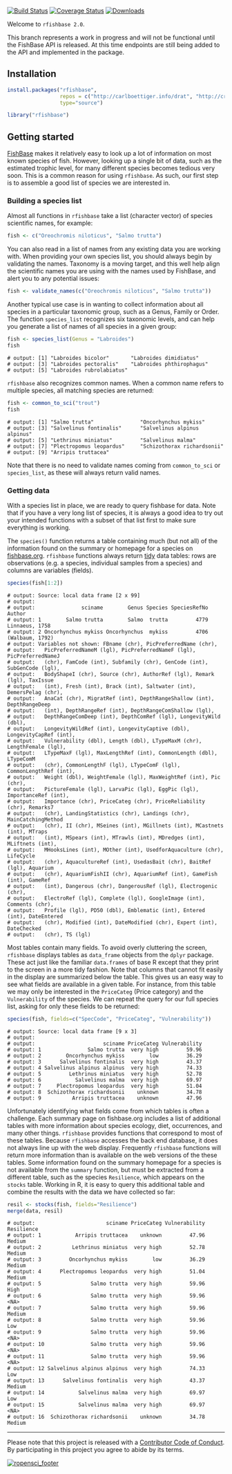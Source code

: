 <!-- README.md is generated from README.Rmd. Please edit that file -->
[![Build Status](https://travis-ci.org/ropensci/rfishbase.svg?branch=rfishbase2.0)](https://travis-ci.org/ropensci/rfishbase) [![Coverage Status](https://coveralls.io/repos/ropensci/rfishbase/badge.svg?branch=rfishbase2.0)](https://coveralls.io/r/ropensci/rfishbase?branch=rfishbase2.0) [![Downloads](http://cranlogs.r-pkg.org/badges/rfishbase)](https://github.com/metacran/cranlogs.app)

Welcome to `rfishbase 2.0`.

This branch represents a work in progress and will not be functional until the FishBase API is released. At this time endpoints are still being added to the API and implemented in the package.

Installation
------------

``` r
install.packages("rfishbase", 
                 repos = c("http://carlboettiger.info/drat", "http://cran.rstudio.com"), 
                 type="source")
```

``` r
library("rfishbase")
```

Getting started
---------------

[FishBase](http://fishbase.org) makes it relatively easy to look up a lot of information on most known species of fish. However, looking up a single bit of data, such as the estimated trophic level, for many different species becomes tedious very soon. This is a common reason for using `rfishbase`. As such, our first step is to assemble a good list of species we are interested in.

### Building a species list

Almost all functions in `rfishbase` take a list (character vector) of species scientific names, for example:

``` r
fish <- c("Oreochromis niloticus", "Salmo trutta")
```

You can also read in a list of names from any existing data you are working with. When providing your own species list, you should always begin by validating the names. Taxonomy is a moving target, and this well help align the scientific names you are using with the names used by FishBase, and alert you to any potential issues:

``` r
fish <- validate_names(c("Oreochromis niloticus", "Salmo trutta"))
```

Another typical use case is in wanting to collect information about all species in a particular taxonomic group, such as a Genus, Family or Order. The function `species_list` recognizes six taxonomic levels, and can help you generate a list of names of all species in a given group:

``` r
fish <- species_list(Genus = "Labroides")
fish
```

    # output: [1] "Labroides bicolor"       "Labroides dimidiatus"   
    # output: [3] "Labroides pectoralis"    "Labroides phthirophagus"
    # output: [5] "Labroides rubrolabiatus"

`rfishbase` also recognizes common names. When a common name refers to multiple species, all matching species are returned:

``` r
fish <- common_to_sci("trout")
fish
```

    # output: [1] "Salmo trutta"               "Oncorhynchus mykiss"       
    # output: [3] "Salvelinus fontinalis"      "Salvelinus alpinus alpinus"
    # output: [5] "Lethrinus miniatus"         "Salvelinus malma"          
    # output: [7] "Plectropomus leopardus"     "Schizothorax richardsonii" 
    # output: [9] "Arripis truttacea"

Note that there is no need to validate names coming from `common_to_sci` or `species_list`, as these will always return valid names.

### Getting data

With a species list in place, we are ready to query fishbase for data. Note that if you have a very long list of species, it is always a good idea to try out your intended functions with a subset of that list first to make sure everything is working.

The `species()` function returns a table containing much (but not all) of the information found on the summary or homepage for a species on [fishbase.org](http://fishbase.org). `rfishbase` functions always return [tidy](http://www.jstatsoft.org/v59/i10/paper) data tables: rows are observations (e.g. a species, individual samples from a species) and columns are variables (fields).

``` r
species(fish[1:2])
```

    # output: Source: local data frame [2 x 99]
    # output: 
    # output:               sciname        Genus Species SpeciesRefNo          Author
    # output: 1        Salmo trutta        Salmo  trutta         4779  Linnaeus, 1758
    # output: 2 Oncorhynchus mykiss Oncorhynchus  mykiss         4706 (Walbaum, 1792)
    # output: Variables not shown: FBname (chr), PicPreferredName (chr),
    # output:   PicPreferredNameM (lgl), PicPreferredNameF (lgl), PicPreferredNameJ
    # output:   (chr), FamCode (int), Subfamily (chr), GenCode (int), SubGenCode (lgl),
    # output:   BodyShapeI (chr), Source (chr), AuthorRef (lgl), Remark (lgl), TaxIssue
    # output:   (int), Fresh (int), Brack (int), Saltwater (int), DemersPelag (chr),
    # output:   AnaCat (chr), MigratRef (int), DepthRangeShallow (int), DepthRangeDeep
    # output:   (int), DepthRangeRef (int), DepthRangeComShallow (lgl),
    # output:   DepthRangeComDeep (int), DepthComRef (lgl), LongevityWild (dbl),
    # output:   LongevityWildRef (int), LongevityCaptive (dbl), LongevityCapRef (int),
    # output:   Vulnerability (dbl), Length (dbl), LTypeMaxM (chr), LengthFemale (lgl),
    # output:   LTypeMaxF (lgl), MaxLengthRef (int), CommonLength (dbl), LTypeComM
    # output:   (chr), CommonLengthF (lgl), LTypeComF (lgl), CommonLengthRef (int),
    # output:   Weight (dbl), WeightFemale (lgl), MaxWeightRef (int), Pic (chr),
    # output:   PictureFemale (lgl), LarvaPic (lgl), EggPic (lgl), ImportanceRef (int),
    # output:   Importance (chr), PriceCateg (chr), PriceReliability (chr), Remarks7
    # output:   (chr), LandingStatistics (chr), Landings (chr), MainCatchingMethod
    # output:   (chr), II (chr), MSeines (int), MGillnets (int), MCastnets (int), MTraps
    # output:   (int), MSpears (int), MTrawls (int), MDredges (int), MLiftnets (int),
    # output:   MHooksLines (int), MOther (int), UsedforAquaculture (chr), LifeCycle
    # output:   (chr), AquacultureRef (int), UsedasBait (chr), BaitRef (lgl), Aquarium
    # output:   (chr), AquariumFishII (chr), AquariumRef (int), GameFish (int), GameRef
    # output:   (int), Dangerous (chr), DangerousRef (lgl), Electrogenic (chr),
    # output:   ElectroRef (lgl), Complete (lgl), GoogleImage (int), Comments (chr),
    # output:   Profile (lgl), PD50 (dbl), Emblematic (int), Entered (int), DateEntered
    # output:   (chr), Modified (int), DateModified (chr), Expert (int), DateChecked
    # output:   (chr), TS (lgl)

Most tables contain many fields. To avoid overly cluttering the screen, `rfishbase` displays tables as `data_frame` objects from the `dplyr` package. These act just like the familiar `data.frames` of base R except that they print to the screen in a more tidy fashion. Note that columns that cannot fit easily in the display are summarized below the table. This gives us an easy way to see what fields are available in a given table. For instance, from this table we may only be interested in the `PriceCateg` (Price category) and the `Vulnerability` of the species. We can repeat the query for our full species list, asking for only these fields to be returned:

``` r
species(fish, fields=c("SpecCode", "PriceCateg", "Vulnerability"))
```

    # output: Source: local data frame [9 x 3]
    # output: 
    # output:                      sciname PriceCateg Vulnerability
    # output: 1               Salmo trutta  very high         59.96
    # output: 2        Oncorhynchus mykiss        low         36.29
    # output: 3      Salvelinus fontinalis  very high         43.37
    # output: 4 Salvelinus alpinus alpinus  very high         74.33
    # output: 5         Lethrinus miniatus  very high         52.78
    # output: 6           Salvelinus malma  very high         69.97
    # output: 7     Plectropomus leopardus  very high         51.04
    # output: 8  Schizothorax richardsonii    unknown         34.78
    # output: 9          Arripis truttacea    unknown         47.96

Unfortunately identifying what fields come from which tables is often a challenge. Each summary page on fishbase.org includes a list of additional tables with more information about species ecology, diet, occurrences, and many other things. `rfishbase` provides functions that correspond to most of these tables. Because `rfishbase` accesses the back end database, it does not always line up with the web display. Frequently `rfishbase` functions will return more information than is available on the web versions of the these tables. Some information found on the summary homepage for a species is not available from the `summary` function, but must be extracted from a different table, such as the species `Resilience`, which appears on the `stocks` table. Working in R, it is easy to query this additional table and combine the results with the data we have collected so far:

``` r
resil <- stocks(fish, fields="Resilience")
merge(data, resil)
```

    # output:                       sciname PriceCateg Vulnerability Resilience
    # output: 1           Arripis truttacea    unknown         47.96     Medium
    # output: 2          Lethrinus miniatus  very high         52.78     Medium
    # output: 3         Oncorhynchus mykiss        low         36.29     Medium
    # output: 4      Plectropomus leopardus  very high         51.04     Medium
    # output: 5                Salmo trutta  very high         59.96       High
    # output: 6                Salmo trutta  very high         59.96       <NA>
    # output: 7                Salmo trutta  very high         59.96     Medium
    # output: 8                Salmo trutta  very high         59.96        Low
    # output: 9                Salmo trutta  very high         59.96       <NA>
    # output: 10               Salmo trutta  very high         59.96       <NA>
    # output: 11               Salmo trutta  very high         59.96       <NA>
    # output: 12 Salvelinus alpinus alpinus  very high         74.33        Low
    # output: 13      Salvelinus fontinalis  very high         43.37     Medium
    # output: 14           Salvelinus malma  very high         69.97        Low
    # output: 15           Salvelinus malma  very high         69.97       <NA>
    # output: 16  Schizothorax richardsonii    unknown         34.78     Medium

------------------------------------------------------------------------

Please note that this project is released with a [Contributor Code of Conduct](CONDUCT.md). By participating in this project you agree to abide by its terms.

[![ropensci\_footer](http://ropensci.org/public_images/github_footer.png)](http://ropensci.org)

